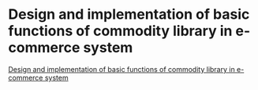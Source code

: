 # Design and implementation of basic functions of commodity library in e-commerce system
[Design and implementation of basic functions of commodity library in e-commerce system](https://aiwithcloud.com/2022/09/15/design_and_implementation_of_basic_functions_of_commodity_library_in_e_commerce_system/)